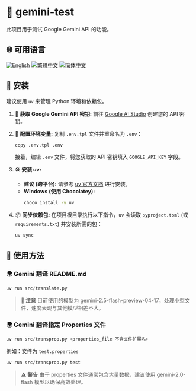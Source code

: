 # 🧪 gemini-test

此项目用于测试 Google Gemini API 的功能。

## 🌐 可用语言

[![English](https://img.shields.io/badge/English-Click-yellow)](README_en.md)
[![繁體中文](https://img.shields.io/badge/繁體中文-Click-orange)](README.md)
[![简体中文](https://img.shields.io/badge/简体中文-Click-green)](README_zh-CN.md)

## 🔧 安装

建议使用 `uv` 来管理 Python 环境和依赖包。

1.  🔑 **获取 Google Gemini API 密钥:**
    前往 [Google AI Studio](https://aistudio.google.com/apikey) 创建您的 API 密钥。

2.  📄 **配置环境变量:**
    复制 `.env.tpl` 文件并重命名为 `.env`：
    ```bash
    copy .env.tpl .env
    ```
    接着，编辑 `.env` 文件，将您获取的 API 密钥填入 `GOOGLE_API_KEY` 字段。

3.  🛠️ **安装 uv:**
    *   **建议 (跨平台):** 请参考 [uv 官方文档](https://github.com/astral-sh/uv#installation) 进行安装。
    *   **Windows (使用 Chocolatey):**
        ```bash
        choco install -y uv
        ```

4.  📦 **同步依赖包:**
    在项目根目录执行以下指令，`uv` 会读取 `pyproject.toml` (或 `requirements.txt`) 并安装所需的包：
    ```bash
    uv sync
    ```

## 🚀 使用方法

### 🌍 Gemini 翻译 README.md
```python
uv run src/translate.py
```

> **📝 注意**
> 目前使用的模型为 gemini-2.5-flash-preview-04-17，处理小型文件，速度表现与其他模型相差不大。


### 🌍 Gemini 翻译指定 Properties 文件
```python
uv run src/transprop.py <properties_file 不含文件扩展名>
```
例如：文件为 `test.properties`
```bash
uv run src/transprop.py test
```

> **⚠️ 警告**
> 由于 properties 文件通常包含大量数据，建议使用 gemini-2.0-flash 模型以确保高效处理。
